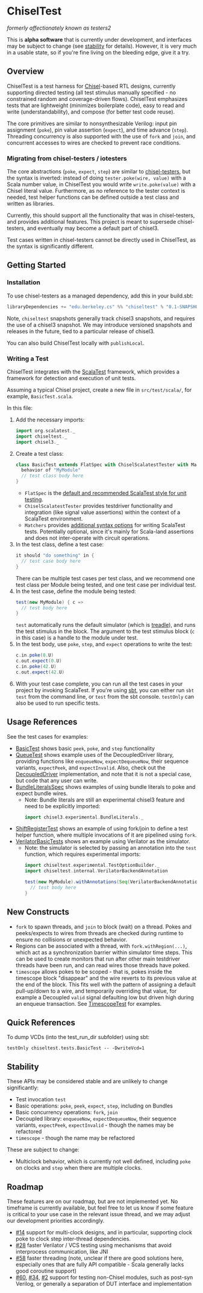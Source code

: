 # ChiselTest
*formerly affectionately known as testers2*

This is **alpha software** that is currently under development, and interfaces may be subject to change (see [stability](#stability) for details).
However, it is very much in a usable state, so if you're fine living on the bleeding edge, give it a try. 

## Overview
ChiselTest is a test harness for [Chisel](https://github.com/freechipsproject/chisel3)-based RTL designs, currently supporting directed testing (all test stimulus manually specified - no constrained random and coverage-driven flows).
ChiselTest emphasizes tests that are lightweight (minimizes boilerplate code), easy to read and write (understandability), and compose (for better test code reuse).

The core primitives are similar to nonsynthesizable Verilog: input pin assignment (`poke`), pin value assertion (`expect`), and time advance (`step`). Threading concurrency is also supported with the use of `fork` and `join`, and concurrent accesses to wires are checked to prevent race conditions.

### Migrating from chisel-testers / iotesters
The core abstractions (`poke`, `expect`, `step`) are similar to [chisel-testers](https://github.com/freechipsproject/chisel-testers), but the syntax is inverted: instead of doing `tester.poke(wire, value)` with a Scala number value, in ChiselTest you would write `write.poke(value)` with a Chisel literal value.
Furthermore, as no reference to the tester context is needed, test helper functions can be defined outside a test class and written as libraries.

Currently, this should support all the functionality that was in chisel-testers, and provides additional features.
This project is meant to supersede chisel-testers, and eventually may become a default part of chisel3.

Test cases written in chisel-testers cannot be directly used in ChiselTest, as the syntax is significantly different.


## Getting Started

### Installation 
To use chisel-testers as a managed dependency, add this in your build.sbt:
```scala
libraryDependencies += "edu.berkeley.cs" %% "chiseltest" % "0.1-SNAPSHOT"
```

Note, `chiseltest` snapshots generally track chisel3 snapshots, and requires the use of a chisel3 snapshot.
We may introduce versioned snapshots and releases in the future, tied to a particular release of chisel3.

You can also build ChiselTest locally with `publishLocal`.

### Writing a Test
ChiselTest integrates with the [ScalaTest](http://scalatest.org) framework, which provides a framework for detection and execution of unit tests.

Assuming a typical Chisel project, create a new file in `src/test/scala/`, for example, `BasicTest.scala`.

In this file:
1.  Add the necessary imports:
    ```scala
    import org.scalatest._
    import chiseltest._
    import chisel3._
    ```
2.  Create a test class:
    ```scala
    class BasicTest extends FlatSpec with ChiselScalatestTester with Matchers {
      behavior of "MyModule"
      // test class body here
    }
    ```
    - `FlatSpec` is the [default and recommended ScalaTest style for unit testing](http://www.scalatest.org/user_guide/selecting_a_style).
    - `ChiselScalatestTester` provides testdriver functionality and integration (like signal value assertions) within the context of a ScalaTest environment.
    - `Matchers` provides [additional syntax options](http://www.scalatest.org/user_guide/using_matchers) for writing ScalaTest tests. Potentially optional, since it's mainly for Scala-land assertions and does not inter-operate with circuit operations.
3.  In the test class, define a test case:
    ```scala
    it should "do something" in {
      // test case body here
    }
    ```
    There can be multiple test cases per test class, and we recommend one test class per Module being tested, and one test case per individual test. 
4.  In the test case, define the module being tested:
    ```scala
    test(new MyModule) { c =>
      // test body here
    }
    ```
    `test` automatically runs the default simulator (which is [treadle](https://github.com/freechipsproject/treadle)), and runs the test stimulus in the block.
    The argument to the test stimulus block (`c` in this case) is a handle to the module under test.
5.  In the test body, use `poke`, `step`, and `expect` operations to write the test:
    ```scala
    c.in.poke(0.U)
    c.out.expect(0.U)
    c.in.poke(42.U)
    c.out.expect(42.U)
    ```
6.  With your test case complete, you can run all the test cases in your project by invoking ScalaTest.
    If you're using [sbt](http://scala-sbt.org), you can either run `sbt test` from the command line, or `test` from the sbt console.
    `testOnly` can also be used to run specific tests.


## Usage References
See the test cases for examples:
- [BasicTest](src/test/scala/chisel3/tests/BasicTest.scala) shows basic `peek`, `poke`, and `step` functionality
- [QueueTest](src/test/scala/chisel3/tests/QueueTest.scala) shows example uses of the DecoupledDriver library, providing functions like `enqueueNow`, `expectDequeueNow`, their sequence variants, `expectPeek`, and `expectInvalid`.
  Also, check out the [DecoupledDriver](src/main/scala/chisel3/tester/DecoupledDriver.scala) implementation, and note that it is not a special case, but code that any user can write. 
- [BundleLiteralsSpec](src/test/scala/chisel3/tests/BundleLiteralsSpec.scala) shows examples of using bundle literals to poke and expect bundle wires.
  - Note: Bundle literals are still an experimental chisel3 feature and need to be explicitly imported:
    ```scala
    import chisel3.experimental.BundleLiterals._
    ```
- [ShiftRegisterTest](src/test/scala/chisel3/tests/ShiftRegisterTest.scala) shows an example of using fork/join to define a test helper function, where multiple invocations of it are pipelined using `fork`.
- [VerilatorBasicTests](src/test/scala/chisel3/experimental/tests/VerilatorBasicTests.scala) shows an example using Verilator as the simulator.
  - Note: the simulator is selected by passing an annotation into the `test` function, which requires experimental imports:
    ```scala
    import chiseltest.experimental.TestOptionBuilder._
    import chiseltest.internal.VerilatorBackendAnnotation
    ```
    ```scala
    test(new MyModule).withAnnotations(Seq(VerilatorBackendAnnotation)) { c =>
      // test body here
    }
    ``` 

## New Constructs
- `fork` to spawn threads, and `join` to block (wait) on a thread.
  Pokes and peeks/expects to wires from threads are checked during runtime to ensure no collisions or unexpected behavior.
- Regions can be associated with a thread, with `fork.withRegion(...)`, which act as a synchronization barrier within simulator time steps.
  This can be used to create monitors that run after other main testdriver threads have been run, and can read wires those threads have poked.
- `timescope` allows pokes to be scoped - that is, pokes inside the timescope block "disappear" and the wire reverts to its previous value at the end of the block.
  This fits well with the pattern of assigning a default pull-up/down to a wire, and temporarily overriding that value, for example a Decoupled `valid` signal defaulting low but driven high during an enqueue transaction.
  See [TimescopeTest](src/test/scala/chisel3/tests/TimescopeTest.scala) for examples.


## Quick References
To dump VCDs (into the test_run_dir subfolder) using sbt:
```
testOnly chiseltest.tests.BasicTest -- -DwriteVcd=1
```


## Stability
These APIs may be considered stable and are unlikely to change significantly:
- Test invocation `test`
- Basic operations: `poke`, `peek`, `expect`, `step`, including on Bundles
- Basic concurrency operations: `fork`, `join`
- Decoupled library: `enqueueNow`, `expectDequeueNow`, their sequence variants, `expectPeek`, `expectInvalid` - though the names may be refactored
- `timescope` - though the name may be refactored

These are subject to change:
- Multiclock behavior, which is currently not well defined, including `poke` on clocks and `step` when there are multiple clocks.


## Roadmap
These features are on our roadmap, but are not implemented yet.
No timeframe is currently available, but feel free to let us know if some feature is critical to your use case in the relevant issue thread, and we may adjust our development priorities accordingly.
- [#14](https://github.com/ucb-bar/chisel-testers2/issues/14) support for multi-clock designs, and in particular, supporting clock poke to clock step inter-thread dependencies.
- [#28](https://github.com/ucb-bar/chisel-testers2/issues/28) faster Verilator / VCS testing using mechanisms that avoid interprocess communication, like JNI
- [#58](https://github.com/ucb-bar/chisel-testers2/issues/58) faster threading (note, unclear if there are good solutions here, especially ones that are fully API compatible - Scala generally lacks good coroutine support)
- [#60](https://github.com/ucb-bar/chisel-testers2/issues/60), [#34](https://github.com/ucb-bar/chisel-testers2/issues/34), [#2](https://github.com/ucb-bar/chisel-testers2/issues/2) support for testing non-Chisel modules, such as post-syn Verilog, or generally a separation of DUT interface and implementation
